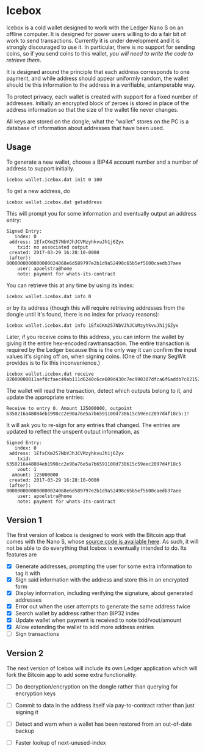 
# Icebox

Icebox is a cold wallet designed to work with the Ledger Nano S on an offline
computer. It is designed for power users willing to do a fair bit of work to
send transactions. Currently it is under development and it is strongly
discouraged to use it. In particular, there is no support for sending coins,
so if you send coins to this wallet, *you will need to write the code to
retrieve them*.

It is designed around the principle that each address corresponds to one
payment, and while address should appear uniformly random, the wallet should
tie this information to the address in a verifiable, untamperable way.

To protect privacy, each wallet is created with support for a fixed number
of addresses. Initially an encrypted block of zeroes is stored in place of
the address information so that the size of the wallet file never changes.

All keys are stored on the dongle; what the "wallet" stores on the PC is a
database of information about addresses that have been used.

## Usage

To generate a new wallet, choose a BIP44 account number and a number of
address to support initially.

    icebox wallet.icebox.dat init 0 100

To get a new address, do

    icebox wallet.icebox.dat getaddress

This will prompt you for some information and eventually output an address
entry:

    Signed Entry:
       index: 0
     address: 1EfxCKm257NbVJhJCVMzyhkvuJh1j6Zyx
        txid: no associated output
     created: 2017-03-29 16:28:10-0000
     (after): 0000000000000000024068e6d589797e2b1d9a52498c65b5ef5600caedb37aee
        user: apoelstra@home
        note: payment for whats-its-contract

You can retrieve this at any time by using its index:

    icebox wallet.icebox.dat info 0

or by its address (though this will require retrieving addresses from the
dongle until it's found, there is no index for privacy reasons):

    icebox wallet.icebox.dat info 1EfxCKm257NbVJhJCVMzyhkvuJh1j6Zyx

Later, if you receive coins to this address, you can inform the wallet by
giving it the entire hex-encoded rawtransaction. The entire transaction is
required by the Ledger because this is the only way it can confirm the
input values it's signing off on, when signing coins. (One of the many
SegWit provides is to fix this inconvenience.)

    icebox wallet.icebox.dat receive 02000000011aef8cfaec49ab111d6240c6ce609d430c7ec990307dfca6f6addb7c82152e710000000000feffffff02935b9800000000001976a9141285a7fe04cd6df5e5b93b56bc0ef171332e85f588ac40597307000000001976a9140295ec35d638c16b25608b4e362a214a5692d20088ac00000000

The wallet will read the transaction, detect which outputs belong to it,
and update the appropriate entries:

    Receive to entry 0. Amount 125000000, outpoint 6350216a48084eb1998cc2e90a76e5a7b6591100d738615c59eec2097d4f18c5:1!

It will ask you to re-sign for any entries that changed. The entries are
updated to reflect the unspent output information, as

    Signed Entry:
       index: 0
     address: 1EfxCKm257NbVJhJCVMzyhkvuJh1j6Zyx
        txid: 6350216a48084eb1998cc2e90a76e5a7b6591100d738615c59eec2097d4f18c5
        vout: 1
      amount: 125000000
     created: 2017-03-29 16:28:10-0000
     (after): 0000000000000000024068e6d589797e2b1d9a52498c65b5ef5600caedb37aee
        user: apoelstra@home
        note: payment for whats-its-contract
                                            


## Version 1

The first version of Icebox is designed to work with the Bitcoin app that comes
with the Nano S, whose [source code is available here](https://github.com/LedgerHQ/blue-app-btc/issues).
As such, it will not be able to do everything that Icebox is eventually intended
to do. Its features are

 - [x] Generate addresses, prompting the user for some extra information to tag it with
 - [x] Sign said information with the address and store this in an encrypted form
 - [x] Display information, including verifying the signature, about generated addresses
 - [x] Error out when the user attempts to generate the same address twice
 - [x] Search wallet by address rather than BIP32 index
 - [x] Update wallet when payment is received to note txid/vout/amount
 - [x] Allow extending the wallet to add more address entries
 - [ ] Sign transactions

## Version 2

The next version of Icebox will include its own Ledger application which will
fork the Bitcoin app to add some extra functionality.

 - [ ] Do decryption/encryption on the dongle rather than querying for encryption keys
 - [ ] Commit to data in the address itself via pay-to-contract rather than just signing it
 - [ ] Detect and warn when a wallet has been restored from an out-of-date backup
 - [ ] Faster lookup of next-unused-index


